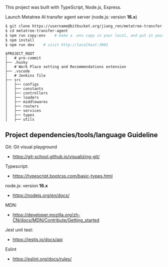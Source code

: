 This project was built with TypeScript, Node.js, Express.

Launch Metatree AI transfer agent server
(node.js: version **16.x**)

```bash
$ git clone https://username@bitbucket.org/jiang_ren/metatree-transfer-agent.git
$ cd metatree-transfer-agent
$ npm run copy:env    # make a .env copy in your local, and put in your secrets
$ npm install
$ npm run dev    # visit http://localhost:3001
```

```
$PROJECT_ROOT
│   # pre-commit
├── .husky
│   # Work Place setting and Recommendations extension
├── .vscode
│   # Jenkins file
├── src
│   ├── configs
│   ├── constants
│   ├── controllers
│   ├── loaders
│   ├── middlewares
│   ├── routers
│   ├── services
│   ├── types
│   ├── utils
```

## Project dependencies/tools/language Guideline

Git:
Git visual playground

-   https://git-school.github.io/visualizing-git/

Typescript:

-   https://typescript.bootcss.com/basic-types.html

node.js: version **16.x**

-   https://nodejs.org/en/docs/

MDN:

-   https://developer.mozilla.org/zh-CN/docs/MDN/Contribute/Getting_started

Jest unit test:

-   https://jestjs.io/docs/api

Eslint

-   https://eslint.org/docs/rules/

